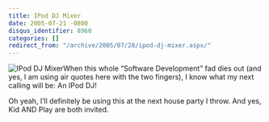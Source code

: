```yaml
---
title: IPod DJ Mixer
date: 2005-07-21 -0800
disqus_identifier: 8960
categories: []
redirect_from: "/archive/2005/07/20/ipod-dj-mixer.aspx/"
---
```


![IPod DJ Mixer](https://haacked.com/images/IPodMixer.jpg)When this whole
“Software Development” fad dies out (and yes, I am using air quotes here
with the two fingers), I know what my next calling will be: An IPod DJ!

Oh yeah, I’ll definitely be using this at the next house party I throw.
And yes, Kid AND Play are both invited.

